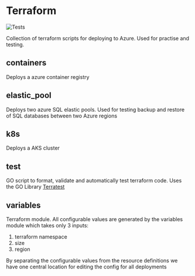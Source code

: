 
# Terraform
![Tests](https://github.com/montgomeryg1/terraform/workflows/Test/badge.svg)

Collection of terraform scripts for deploying to Azure. Used for practise and testing.

## containers

Deploys a azure container registry

## elastic_pool

Deploys two azure SQL elastic pools. Used for testing backup and restore of SQL databases between two Azure regions

## k8s

Deploys a AKS cluster

## test

GO script to format, validate and automatically test terraform code. Uses the GO Library [Terratest](https://github.com/gruntwork-io/terratest)

## variables

Terraform module. All configurable values are generated by the variables module which takes only 3 inputs: 

1. terraform namespace
2. size
3. region

By separating the configurable values from the resource definitions we have one central location for editing the config for all deployments
